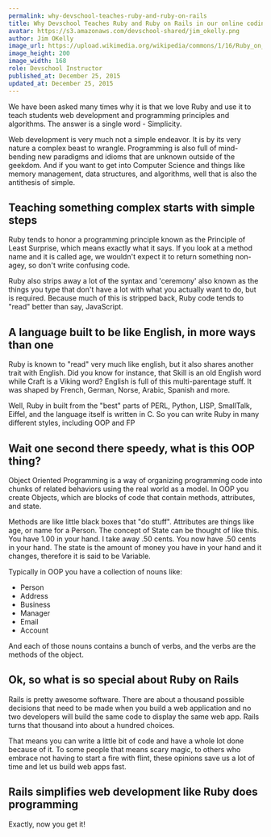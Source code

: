 ```yaml
---
permalink: why-devschool-teaches-ruby-and-ruby-on-rails
title: Why Devschool Teaches Ruby and Ruby on Rails in our online coding bootcamp
avatar: https://s3.amazonaws.com/devschool-shared/jim_okelly.png
author: Jim OKelly
image_url: https://upload.wikimedia.org/wikipedia/commons/1/16/Ruby_on_Rails-logo.png
image_height: 200
image_width: 168
role: Devschool Instructor
published_at: December 25, 2015
updated_at: December 25, 2015
---
```


We have been asked many times why it is that we love Ruby and use it to teach students web development and programming principles and algorithms. The answer is a single word - Simplicity.

Web development is very much not a simple endeavor. It is by its very nature a complex beast to wrangle. Programming is also full of mind-bending new paradigms and idioms that are unknown outside of the geekdom. And if you want to get into Computer Science and things like memory management, data structures, and algorithms, well that is also the antithesis of simple.

## Teaching something complex starts with simple steps

Ruby tends to honor a programming principle known as the Principle of Least Surprise, which means exactly what it says. If you look at a method name and it is called age, we wouldn't expect it to return something non-agey, so don't write confusing code.

Ruby also strips away a lot of the syntax and 'ceremony' also known as the things you type that don't have a lot with what you actually want to do, but is required. Because much of this is stripped back, Ruby code tends to "read" better than say, JavaScript.

## A language built to be like English, in more ways than one

Ruby is known to "read" very much like english, but it also shares another trait with English. Did you know for instance, that Skill is an old English word while Craft is a Viking word? English is full of this multi-parentage stuff. It was shaped by French, German, Norse, Arabic, Spanish and more.

Well, Ruby in built from the "best" parts of PERL, Python, LISP, SmallTalk, Eiffel, and the language itself is written in C. So you can write Ruby in many different styles, including OOP and FP

## Wait one second there speedy, what is this OOP thing?

Object Oriented Programming is a way of organizing programming code into chunks of related behaviors using the real world as a model. In OOP you create Objects, which are blocks of code that contain methods, attributes, and state.

Methods are like little black boxes that "do stuff". Attributes are things like age, or name for a Person. The concept of State can be thought of like this. You have 1.00 in your hand. I take away .50 cents. You now have .50 cents in your hand. The state is the amount of money you have in your hand and it changes, therefore it is said to be Variable.

Typically in OOP you have a collection of nouns like:

* Person
* Address
* Business
* Manager
* Email
* Account

And each of those nouns contains a bunch of verbs, and the verbs are the methods of the object.

## Ok, so what is so special about Ruby on Rails

Rails is pretty awesome software. There are about a thousand possible decisions that need to be made when you build a web application and no two developers will build the same code to display the same web app. Rails turns that thousand into about a hundred choices.

That means you can write a little bit of code and have a whole lot done because of it. To some people that means scary magic, to others who embrace not having to start a fire with flint, these opinions save us a lot of time and let us build web apps fast.

## Rails simplifies web development like Ruby does programming

Exactly, now you get it!
